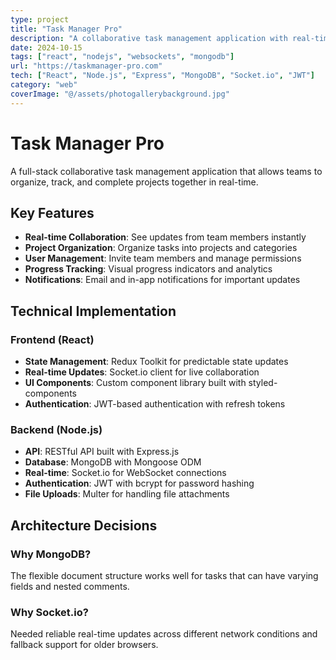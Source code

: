 ```yaml
---
type: project
title: "Task Manager Pro"
description: "A collaborative task management application with real-time updates"
date: 2024-10-15
tags: ["react", "nodejs", "websockets", "mongodb"]
url: "https://taskmanager-pro.com"
tech: ["React", "Node.js", "Express", "MongoDB", "Socket.io", "JWT"]
category: "web"
coverImage: "@/assets/photogallerybackground.jpg"
---
```


# Task Manager Pro

A full-stack collaborative task management application that allows teams to organize, track, and complete projects together in real-time.

## Key Features

- **Real-time Collaboration**: See updates from team members instantly
- **Project Organization**: Organize tasks into projects and categories
- **User Management**: Invite team members and manage permissions
- **Progress Tracking**: Visual progress indicators and analytics
- **Notifications**: Email and in-app notifications for important updates

## Technical Implementation

### Frontend (React)
- **State Management**: Redux Toolkit for predictable state updates
- **Real-time Updates**: Socket.io client for live collaboration
- **UI Components**: Custom component library built with styled-components
- **Authentication**: JWT-based authentication with refresh tokens

### Backend (Node.js)
- **API**: RESTful API built with Express.js
- **Database**: MongoDB with Mongoose ODM
- **Real-time**: Socket.io for WebSocket connections
- **Authentication**: JWT with bcrypt for password hashing
- **File Uploads**: Multer for handling file attachments

## Architecture Decisions

### Why MongoDB?
The flexible document structure works well for tasks that can have varying fields and nested comments.

### Why Socket.io?
Needed reliable real-time updates across different network conditions and fallback support for older browsers.
